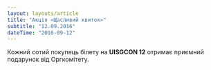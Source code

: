 ```yaml
---
layout: layouts/article
title: "Акція «Щасливий квиток»"
subtitle: "12.09.2016"
dateTime: "2016-09-12"
---
```


Кожний сотий покупець білету на <strong class="color-blue">UISGCON 12</strong> отримає приємний подарунок від Оргкомітету.


